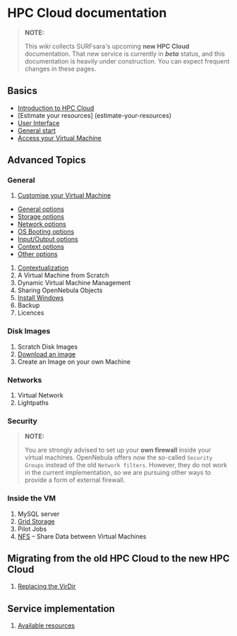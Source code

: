 # HPC Cloud documentation

> **NOTE:**
>
> This _wiki_ collects SURFsara's upcoming **new HPC Cloud** documentation. That new service is currently in **_beta_** status, and this documentation is heavily under construction. You can expect frequent changes in these pages.

## Basics
- [Introduction to HPC Cloud](introduction-to-hpc-cloud)  
- [Estimate your resources] (estimate-your-resources)  
- [User Interface](user-interface)  
- [General start](general-start)  
- [Access your Virtual Machine](access-your-VM)

## Advanced Topics

### General

1. [Customise your Virtual Machine](customize-your-vm)
 * [General options](customize-vm-general)
 * [Storage options](customize-vm-storage)
 * [Network options](customize-vm-network)
 * [OS Booting options](customize-vm-boot)
 * [Input/Output options](customize-vm-io)
 * [Context options](customize-vm-context)
 * [Other options](customize-vm-other)
1. [Contextualization](contextualization)
1. A Virtual Machine from Scratch
1. Dynamic Virtual Machine Management  
1. Sharing OpenNebula Objects  
1. [Install Windows](windows)  
1. Backup  
1. Licences  

### Disk Images
1. Scratch Disk Images  
1. [Download an image](image_download)  
1. Create an Image on your own Machine  

### Networks
1. Virtual Network  
1. Lightpaths 

### Security
> **NOTE:**
>
> You are strongly advised to set up your **own firewall** inside your virtual machines. OpenNebula offers now the so-called `Security Groups` instead of the old `Network filters`. However, they do not work in the current implementation, so we are pursuing other ways to provide a form of external firewall. 


### Inside the VM
1. MySQL server  
1. [Grid Storage](grid-storage)    
1. Pilot Jobs  
1. [NFS](NFS) &ndash; Share Data between Virtual Machines


## Migrating from the old HPC Cloud to the new HPC Cloud

1. [Replacing the VirDir](replacing-virdir)


## Service implementation
1. [Available resources](resources-available)
